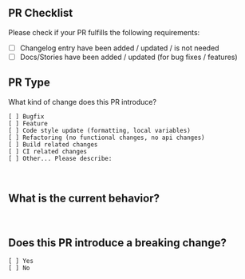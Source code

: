 ## PR Checklist
Please check if your PR fulfills the following requirements:
​
- [ ] Changelog entry have been added / updated / is not needed
- [ ] Docs/Stories have been added / updated (for bug fixes / features)
​
​
## PR Type
What kind of change does this PR introduce?
​
<!-- Please check the one that applies to this PR using "x". -->
```
[ ] Bugfix
[ ] Feature
[ ] Code style update (formatting, local variables)
[ ] Refactoring (no functional changes, no api changes)
[ ] Build related changes
[ ] CI related changes
[ ] Other... Please describe:
```
​
## What is the current behavior?
<!-- Please describe the current behavior that you are modifying, or link to a relevant issue. -->
​
​
## Does this PR introduce a breaking change?
```
[ ] Yes
[ ] No
```
​
<!-- If this PR contains a breaking change, please describe the impact and migration path for existing applications below. -->
